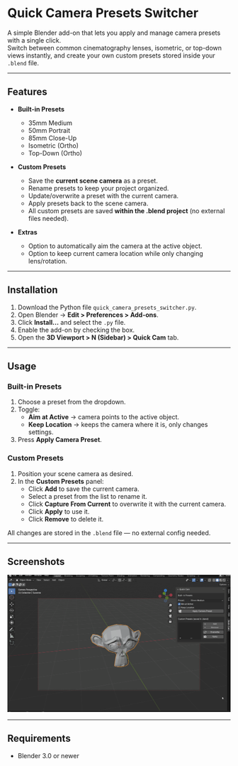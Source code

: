 # Quick Camera Presets Switcher

A simple Blender add-on that lets you apply and manage camera presets with a single click.  
Switch between common cinematography lenses, isometric, or top-down views instantly, and create your own custom presets stored inside your `.blend` file.

---

## Features

- **Built-in Presets**  
  -  35mm Medium  
  -  50mm Portrait  
  -  85mm Close-Up  
  -  Isometric (Ortho)  
  -  Top-Down (Ortho)  

- **Custom Presets**  
  - Save the **current scene camera** as a preset.  
  - Rename presets to keep your project organized.  
  - Update/overwrite a preset with the current camera.  
  - Apply presets back to the scene camera.  
  - All custom presets are saved **within the .blend project** (no external files needed).  

- **Extras**  
  - Option to automatically aim the camera at the active object.  
  - Option to keep current camera location while only changing lens/rotation.

---

## Installation

1. Download the Python file `quick_camera_presets_switcher.py`.
2. Open Blender → **Edit > Preferences > Add-ons**.
3. Click **Install...** and select the `.py` file.
4. Enable the add-on by checking the box.
5. Open the **3D Viewport > N (Sidebar) > Quick Cam** tab.

---

## Usage

### Built-in Presets
1. Choose a preset from the dropdown.  
2. Toggle:
   - **Aim at Active** → camera points to the active object.  
   - **Keep Location** → keeps the camera where it is, only changes settings.  
3. Press **Apply Camera Preset**.

### Custom Presets
1. Position your scene camera as desired.  
2. In the **Custom Presets** panel:  
   - Click **Add** to save the current camera.  
   - Select a preset from the list to rename it.  
   - Click **Capture From Current** to overwrite it with the current camera.  
   - Click **Apply** to use it.  
   - Click **Remove** to delete it.  

All changes are stored in the `.blend` file — no external config needed.

---

## Screenshots

![til](./QuickCamDemo.gif)

---

## Requirements

- Blender 3.0 or newer




